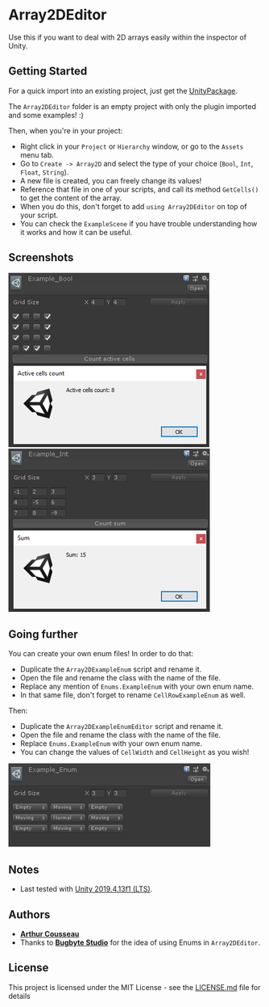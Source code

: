 # Array2DEditor

Use this if you want to deal with 2D arrays easily within the inspector of Unity.

## Getting Started

For a quick import into an existing project, just get the [UnityPackage](Array2DEditorPackage.unitypackage).

The `Array2DEditor` folder is an empty project with only the plugin imported and some examples! :)

Then, when you're in your project:

- Right click in your `Project` or `Hierarchy` window, or go to the `Assets` menu tab.
- Go to `Create -> Array2D` and select the type of your choice (`Bool`, `Int`, `Float`, `String`).
- A new file is created, you can freely change its values!
- Reference that file in one of your scripts, and call its method `GetCells()` to get the content of the array.
- When you do this, don't forget to add `using Array2DEditor` on top of your script.
- You can check the `ExampleScene` if you have trouble understanding how it works and how it can be useful.

## Screenshots

![Example 1](Screenshots/Example_1.PNG)
![Example 2](Screenshots/Example_2.PNG)

## Going further

You can create your own enum files! In order to do that:
- Duplicate the `Array2DExampleEnum` script and rename it.
- Open the file and rename the class with the name of the file.
- Replace any mention of `Enums.ExampleEnum` with your own enum name.
- In that same file, don't forget to rename `CellRowExampleEnum` as well.

Then:
- Duplicate the `Array2DExampleEnumEditor` script and rename it.
- Open the file and rename the class with the name of the file.
- Replace `Enums.ExampleEnum` with your own enum name.
- You can change the values of `CellWidth` and `CellHeight` as you wish!

![Example 3](Screenshots/Example_3.PNG)

## Notes

* Last tested with [Unity 2019.4.13f1 (LTS)](https://unity3d.com/unity/whats-new/2019.4.13).

## Authors

* **[Arthur Cousseau](https://www.linkedin.com/in/arthurcousseau/)**
* Thanks to **[Bugbyte Studio](https://www.linkedin.com/in/bugbytestudio/)** for the idea of using Enums in `Array2DEditor`.

## License

This project is licensed under the MIT License - see the [LICENSE.md](LICENSE.md) file for details
